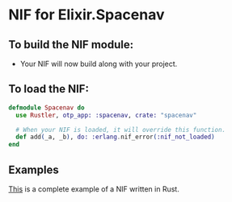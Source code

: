 # NIF for Elixir.Spacenav

## To build the NIF module:

- Your NIF will now build along with your project.

## To load the NIF:

```elixir
defmodule Spacenav do
  use Rustler, otp_app: :spacenav, crate: "spacenav"

  # When your NIF is loaded, it will override this function.
  def add(_a, _b), do: :erlang.nif_error(:nif_not_loaded)
end
```

## Examples

[This](https://github.com/rusterlium/NifIo) is a complete example of a NIF written in Rust.
